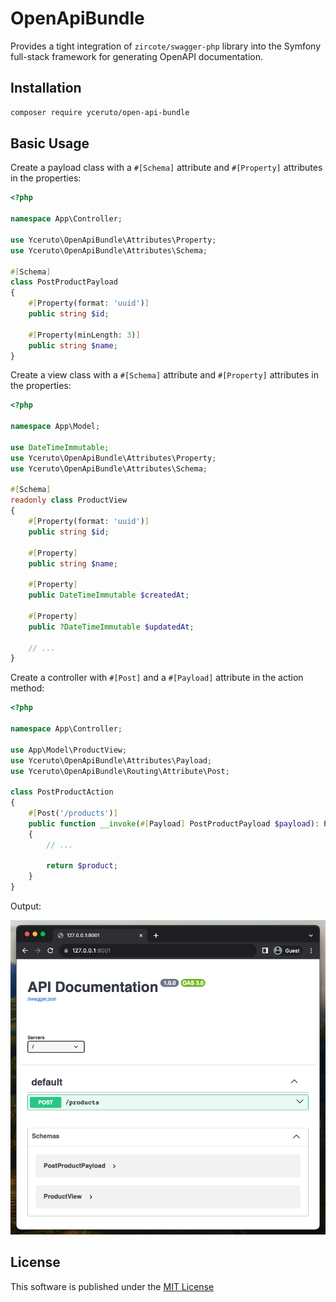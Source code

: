 # OpenApiBundle

Provides a tight integration of `zircote/swagger-php` library into the Symfony full-stack framework for generating 
OpenAPI documentation.

## Installation

```bash
composer require yceruto/open-api-bundle
```

## Basic Usage

Create a payload class with a `#[Schema]` attribute and `#[Property]` attributes in the properties:
```php
<?php

namespace App\Controller;

use Yceruto\OpenApiBundle\Attributes\Property;
use Yceruto\OpenApiBundle\Attributes\Schema;

#[Schema]
class PostProductPayload
{
    #[Property(format: 'uuid')]
    public string $id;

    #[Property(minLength: 3)]
    public string $name;
}
```

Create a view class with a `#[Schema]` attribute and `#[Property]` attributes in the properties:
```php
<?php

namespace App\Model;

use DateTimeImmutable;
use Yceruto\OpenApiBundle\Attributes\Property;
use Yceruto\OpenApiBundle\Attributes\Schema;

#[Schema]
readonly class ProductView
{
    #[Property(format: 'uuid')]
    public string $id;

    #[Property]
    public string $name;

    #[Property]
    public DateTimeImmutable $createdAt;

    #[Property]
    public ?DateTimeImmutable $updatedAt;

    // ...
}
```

Create a controller with `#[Post]` and a `#[Payload]` attribute in the action method:
```php
<?php

namespace App\Controller;

use App\Model\ProductView;
use Yceruto\OpenApiBundle\Attributes\Payload;
use Yceruto\OpenApiBundle\Routing\Attribute\Post;

class PostProductAction
{
    #[Post('/products')]
    public function __invoke(#[Payload] PostProductPayload $payload): ProductView
    {
        // ...

        return $product;
    }
}
```

Output:

![Output](cover.png)

## License

This software is published under the [MIT License](LICENSE)
